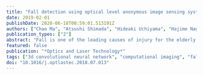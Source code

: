 ```yaml
---
title: "Fall detection using optical level anonymous image sensing system"
date: 2019-02-01
publishDate: 2020-06-18T00:59:01.513191Z
authors: ["Chao Ma", "Atsushi Shimada", "Hideaki Uchiyama", "Hajime Nagahara", "Rin ichiro Taniguchi"]
publication_types: ["2"]
abstract: "Fall is one of the leading causes of injury for the elderly individuals. Systems that automatically detect falls can significantly reduce the delay of assistance. Most of commercialized fall detection systems are based on wearable devices, which elderly individuals tend to forget wearing. Using surveillance cameras to detect falls based on computer vision is ideal, because anyone in the monitoring scopes can be under protection. However, the privacy protection issue using surveillance cameras has been bothering people. To effectively protect the privacy, we proposed an optical level anonymous image sensing system, which can protect the privacy by hiding the facial regions optically at the video capturing phase. We apply the system to fall detection. In detecting falls, we propose a neural network by combining a 3D convolutional neural network for feature extraction and an autoencoder for modelling the normal behaviors. The learned autoencoder reconstructs the features extracted from videos with normal behaviors with smaller average errors than those extracted from videos with falls. We evaluated our neural network by a hold-out validation experiment, and showed its effectiveness. In field tests, we showed and discussed the applicability of the optical level anonymous image sensing system for privacy protection and fall detection."
featured: false
publication: "*Optics and Laser Technology*"
tags: ["3d convolutional neural network", "computational imaging", "fall detection", "optical level anonymous", "privacy protection"]
doi: "10.1016/j.optlastec.2018.07.013"
---
```


